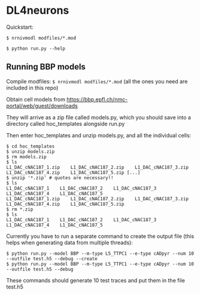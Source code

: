 # DL4neurons

Quickstart:

`$ nrnivmodl modfiles/*.mod`

`$ python run.py --help`

## Running BBP models

Compile modfiles: `$ nrnivmodl modfiles/*.mod` (all the ones you need are included in this repo)

Obtain cell models from https://bbp.epfl.ch/nmc-portal/web/guest/downloads

They will arrive as a zip file called models.py, which you should save into a directory called hoc_templates alongside run.py

Then enter hoc_templates and unzip models.py, and all the individual cells:

```
$ cd hoc_templates
$ unzip models.zip
$ rm models.zip
$ ls
L1_DAC_cNAC187_1.zip	L1_DAC_cNAC187_2.zip	L1_DAC_cNAC187_3.zip	L1_DAC_cNAC187_4.zip	L1_DAC_cNAC187_5.zip [...]
$ unzip '*.zip' # quotes are necessary!!
$ ls
L1_DAC_cNAC187_1	L1_DAC_cNAC187_2	L1_DAC_cNAC187_3	L1_DAC_cNAC187_4	L1_DAC_cNAC187_5
L1_DAC_cNAC187_1.zip	L1_DAC_cNAC187_2.zip	L1_DAC_cNAC187_3.zip	L1_DAC_cNAC187_4.zip	L1_DAC_cNAC187_5.zip
$ rm *.zip
$ ls
L1_DAC_cNAC187_1	L1_DAC_cNAC187_2	L1_DAC_cNAC187_3	L1_DAC_cNAC187_4	L1_DAC_cNAC187_5
```

Currently you have to run a separate command to create the output file (this helps when generating data from multiple threads):

```
$ python run.py --model BBP --m-type L5_TTPC1 --e-type cADpyr --num 10 --outfile test.h5 --debug --create
$ python run.py --model BBP --m-type L5_TTPC1 --e-type cADpyr --num 10 --outfile test.h5 --debug
```

These commands should generate 10 test traces and put them in the file test.h5
